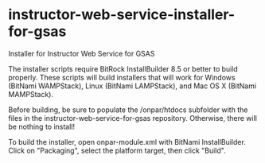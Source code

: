 instructor-web-service-installer-for-gsas
=========================================

Installer for Instructor Web Service for GSAS

The installer scripts require BitRock InstallBuilder 8.5 or better to build properly. These scripts will build installers that will work for Windows (BitNami WAMPStack), Linux (BitNami LAMPStack), and Mac OS X (BitNami MAMPStack).

Before building, be sure to populate the /onpar/htdocs subfolder with the files in the instructor-web-service-for-gsas repository. Otherwise, there will be nothing to install!

To build the installer, open onpar-module.xml with BitNami InstallBuilder. Click on "Packaging", select the platform target, then click "Build".